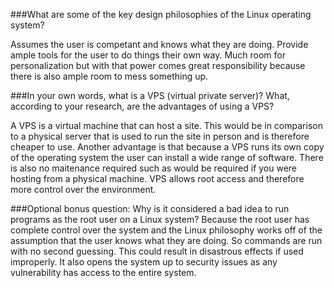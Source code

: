 ###What are some of the key design philosophies of the Linux operating system?


Assumes the user is competant and knows what they are doing. Provide ample tools for the user to do things their own way. Much room for personalization but with that power comes great responsibility because there is also ample room to mess something up. 

###In your own words, what is a VPS (virtual private server)? What, according to your research, are the advantages of using a VPS?

A VPS is a virtual machine that can host a site. This would be in comparison to a physical server that is used to run the site in person and is therefore cheaper to use. Another advantage is that because a VPS runs its own copy of the operating system the user can install a wide range of software. There is also no maitenance required such as would be required if you were hosting from a physical machine. VPS allows root access and therefore more control over the environment.


###Optional bonus question: Why is it considered a bad idea to run programs as the root user on a Linux system?
Because the root user has complete control over the system and the Linux philosophy works off of the assumption that the user knows what they are doing. So commands are run with no second guessing. This could result in disastrous effects if used improperly. It also opens the system up to security issues as any vulnerability has access to the entire system.